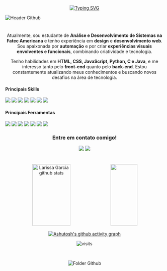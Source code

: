 <div align="center">
  <a href="https://git.io/typing-svg">
    <img src="https://readme-typing-svg.demolab.com?font=Fira+Code&weight=900&size=22&pause=1000&color=b8a88b&center=true&vCenter=true&random=false&width=524&lines=%E2%8A%B9+Welcome+to+my+profile!+%E0%B4%A6%E0%B5%8D%E0%B4%A6%E0%B4%BF(%CB%B5+%E2%80%A2%CC%80+%E1%B4%97+-+%CB%B5+)+%E2%8A%B9" alt="Typing SVG">
  </a>
</div>

![Header Github](https://imgur.com/At6fuLV.png)


#
<div align="center">

  
Atualmente, sou estudante de **Análise e Desenvolvimento de Sistemas na Fatec Americana** e tenho experiência em **design** e **desenvolvimento web**. Sou apaixonada por **automação** e por criar **experiências visuais envolventes e funcionais**, combinando criatividade e tecnologia.  

Tenho habilidades em **HTML, CSS, JavaScript, Python, C e Java**, e me interesso tanto pelo **front-end** quanto pelo **back-end**. Estou constantemente atualizando meus conhecimentos e buscando novos desafios na área de tecnologia.
</div>


<h4 align="left">Principais Skills</h4>
<div align="center" display="inline_block">

 <div align="justify">
    <img src="https://img.shields.io/badge/HTML5-0B3A78?style=for-the-badge&logo=html5&logoColor=white" />
    <img src="https://img.shields.io/badge/CSS3-0B3A78?style=for-the-badge&logo=css3&logoColor=white"/>
    <img src="https://img.shields.io/badge/JavaScript-0B3A78?style=for-the-badge&logo=javascript&logoColor=white"/>
   <img src="https://img.shields.io/badge/Python-0B3A78?style=for-the-badge&logo=python&logoColor=white">
    <img src="https://img.shields.io/badge/C-0B3A78?style=for-the-badge&logo=c&logoColor=white">
    <img src="https://img.shields.io/badge/Java-0B3A78?style=for-the-badge&logo=openjdk&logoColor=white"/>
    <img src="https://img.shields.io/badge/MySQL-0B3A78?style=for-the-badge&logo=mysql&logoColor=white">
 </div>

<h4 align="left">Principais Ferramentas</h4>
 <div align="justify">
    <img src="https://img.shields.io/badge/VSCode-0B3A78?style=for-the-badge&logo=visualstudiocode&logoColor=white" />
   <img src="https://img.shields.io/badge/VisualStudio-0B3A78?style=for-the-badge&logo=visualstudio&logoColor=white" />
    <img src="https://img.shields.io/badge/Lucidchart-0B3A78?style=for-the-badge&logo=lucid&logoColor=white" />
    <img src="https://img.shields.io/badge/Canva-0B3A78?style=for-the-badge&logo=canva&logoColor=white" />
    <img src="https://img.shields.io/badge/Figma-0B3A78?style=for-the-badge&logo=figma&logoColor=white" />
    <img src="https://img.shields.io/badge/Markdown-0B3A78?style=for-the-badge&logo=markdown&logoColor=white" />
    <img src="https://img.shields.io/badge/GitHub-0B3A78?style=for-the-badge&logo=github&logoColor=white" />
 </div>

<h3 align="center">Entre em contato comigo!</h3>
<div>
<a href="https://www.linkedin.com/in/larissa-garcia-nunes-de-oliveira-9ba17a329/" target="_blank"><img loading="lazy" src="https://img.shields.io/badge/-LinkedIn-ad976d?style=for-the-badge&logo=linkedin&logoColor=ffffff" target="_blank"></a>  
<a href = "mailto:eu.larissa.garcia.oliveira@gmail.com"><img loading="lazy" src="https://img.shields.io/badge/Gmail-ad976d?style=for-the-badge&logo=gmail&logoColor=ffffff" target="_blank"></a>
</div>


#

<img align="center" alt="" src="https://imgur.com/QiNg6uQ.png">

<div align="center">  
  <img width="49%" height="195px" src="https://github-readme-stats.vercel.app/api?username=EularissaGarcia&show_icons=true&count_private=true&hide_border=true&title_color=3557a4&icon_color=b8a88b&text_color=c9d1d9&bg_color=0d1117" alt="Larissa Garcia github stats"/> 
  <img width="41%" height="195px" src="https://github-readme-stats.vercel.app/api/top-langs/?username=EularissaGarcia&layout=compact&hide_border=true&title_color=3557a4&text_color=b8a88b&bg_color=0d1117" />
</div>

 [![Ashutosh's github activity graph](https://github-readme-activity-graph.vercel.app/graph?username=eularissagarcia&bg_color=15203b&color=FFFFFFa4&line=ccc4b6&point=b8a88b&area=true&hide_border=true)](https://github.com/ashutosh00710/github-readme-activity-graph)

<div align="center">
  
<p align="center"><img align="center" src="https://visit-counter.vercel.app/counter.png?page=https%3A%2F%2Fgithub.com%2FeuLarissaGarica&s=47&c=c5aa7d&bg=00000000&no=3&ff=digi&tb=Visitantes%3A+%7C++&ta=++%7C" alt="visits"></p> 
<br></div>

![Folder Github](https://imgur.com/XjXiy63.png)

